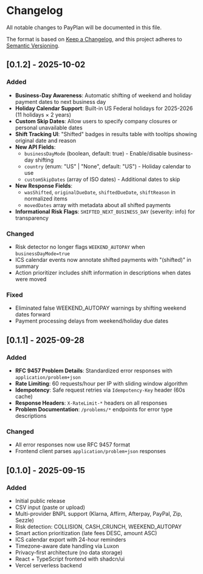 # Changelog

All notable changes to PayPlan will be documented in this file.

The format is based on [Keep a Changelog](https://keepachangelog.com/en/1.0.0/),
and this project adheres to [Semantic Versioning](https://semver.org/spec/v2.0.0.html).

## [0.1.2] - 2025-10-02

### Added
- **Business-Day Awareness**: Automatic shifting of weekend and holiday payment dates to next business day
- **Holiday Calendar Support**: Built-in US Federal holidays for 2025-2026 (11 holidays × 2 years)
- **Custom Skip Dates**: Allow users to specify company closures or personal unavailable dates
- **Shift Tracking UI**: "Shifted" badges in results table with tooltips showing original date and reason
- **New API Fields**:
  - `businessDayMode` (boolean, default: true) - Enable/disable business-day shifting
  - `country` (enum: "US" | "None", default: "US") - Holiday calendar to use
  - `customSkipDates` (array of ISO dates) - Additional dates to skip
- **New Response Fields**:
  - `wasShifted`, `originalDueDate`, `shiftedDueDate`, `shiftReason` in normalized items
  - `movedDates` array with metadata about all shifted payments
- **Informational Risk Flags**: `SHIFTED_NEXT_BUSINESS_DAY` (severity: info) for transparency

### Changed
- Risk detector no longer flags `WEEKEND_AUTOPAY` when `businessDayMode=true`
- ICS calendar events now annotate shifted payments with "(shifted)" in summary
- Action prioritizer includes shift information in descriptions when dates were moved

### Fixed
- Eliminated false WEEKEND_AUTOPAY warnings by shifting weekend dates forward
- Payment processing delays from weekend/holiday due dates

## [0.1.1] - 2025-09-28

### Added
- **RFC 9457 Problem Details**: Standardized error responses with `application/problem+json`
- **Rate Limiting**: 60 requests/hour per IP with sliding window algorithm
- **Idempotency**: Safe request retries via `Idempotency-Key` header (60s cache)
- **Response Headers**: `X-RateLimit-*` headers on all responses
- **Problem Documentation**: `/problems/*` endpoints for error type descriptions

### Changed
- All error responses now use RFC 9457 format
- Frontend client parses `application/problem+json` responses

## [0.1.0] - 2025-09-15

### Added
- Initial public release
- CSV input (paste or upload)
- Multi-provider BNPL support (Klarna, Affirm, Afterpay, PayPal, Zip, Sezzle)
- Risk detection: COLLISION, CASH_CRUNCH, WEEKEND_AUTOPAY
- Smart action prioritization (late fees DESC, amount ASC)
- ICS calendar export with 24-hour reminders
- Timezone-aware date handling via Luxon
- Privacy-first architecture (no data storage)
- React + TypeScript frontend with shadcn/ui
- Vercel serverless backend
